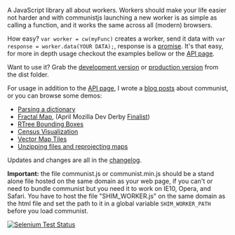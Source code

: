 A JavaScript library all about workers. Workers should make your life easier not 
harder and with communistjs launching a new worker is as simple as calling a 
function, and it works the same across all (modern) browsers.

How easy? `var worker = cw(myFunc)` creates a worker, send it data with 
`var response = worker.data(YOUR DATA);`, response is a
[promise](http://blogs.msdn.com/b/ie/archive/2011/09/11/asynchronous-programming-in-javascript-with-promises.aspx).
It's that easy, for more in depth usage checkout the examples bellow or the 
<a class='navLink' id='API' href='API.md'>API page</a>.

Want to use it? Grab the 
[development version](https://raw.github.com/calvinmetcalf/communist/master/dist/communist.js)
or [production version](https://raw.github.com/calvinmetcalf/communist/master/dist/communist.min.js) from the dist folder. 

For usage in addition to the <a class='navLink' id='API' href='API.md'>API page</a>,
I wrote a [blog posts](http://cwmma.tumblr.com/post/54338607071/making-web-workers-with-communistjs)
about communist, or you can browse some demos:

- [Parsing a dictionary](http://communistjs.com/website/dict/)
- [Fractal Map](http://communistjs.com/website/leaflet-fractal/), (April Mozilla Dev Derby [Finalist](https://hacks.mozilla.org/2013/06/announcing-the-winners-of-the-april-2013-dev-derby/))
- [RTree Bounding Boxes](http://leaflet-extras.github.io/RTree/examples/worker.html)
- [Census Visualization](http://data-otp.rhcloud.com/)
- [Vector Map Tiles](http://calvinmetcalf.github.io/vector-layers/)
- [Unzipping files and reprojecting maps](http://calvinmetcalf.github.io/shapefile-js/proj.html)

Updates and changes are all in the <a class='navLink' id='CHANGELOG' href='CHANGELOG.md'>changelog</a>.

__Important:__ the file communist.js or communist.min.js should be a stand alone file hosted on the same domain as your web page, if you can't or need to bundle communist but you need it to work on IE10, Opera, and Safari. You have to host the file "SHIM_WORKER.js" on the same domain as the html file 
and set the path to it in a global variable `SHIM_WORKER_PATH` before you load communist.

[![Selenium Test Status](https://saucelabs.com/browser-matrix/calvinmetcalf.svg)](https://saucelabs.com/u/calvinmetcalf)
